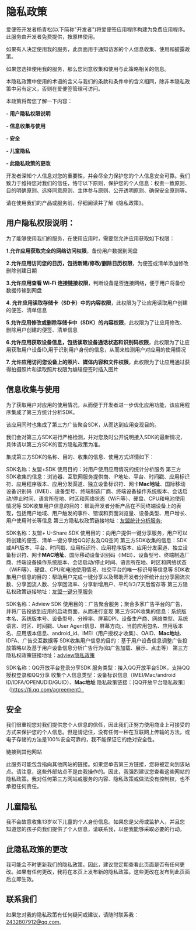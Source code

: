# 隐私政策

爱便签开发者杨青松(以下简称"开发者")将爱便签应用程序构建为免费应用程序。此服务由开发者免费提供，按原样使用。

如果有人决定使用我的服务，此页面用于通知访客的个人信息收集、使用和披露政策。

如果您选择使用我的服务，那么您同意收集和使用与此策略相关的信息。

本隐私政策中使用的术语的含义与我们的条款和条件中的含义相同，除非本隐私政策中另有定义，否则在爱便签管理可访问。


本政策将帮您了解一下内容：

**- 用户隐私权限说明**

**- 信息收集与使用**

**- 安全**

**- 儿童隐私**

**- 此隐私政策的更改**


开发者深知个人信息对您的重要性，并会尽全力保护您的个人信息安全可靠。我们致力于维持您对我们的信任，恪守以下原则，保护您的个人信息：权责一致原则、目的明确原则、选择同意原则、主体参与原则、公开透明原则、确保安全原则等。

请在使用我们的产品或服务前，仔细阅读并了解《隐私政策》。


## 用户隐私权限说明：


为了能够使用我们的服务，在使用应用时，需要您允许应用获取如下权限：

**1.允许应用获取完全的网络访问权限**，备份用户数据到网盘

**2.允许应用访问您的日历，包括新建/修改/删除日历权限**，为便签或清单添加修改删除创建日期

**3.允许应用查看 Wi-Fi 连接链接权限**，判断设备是否连接网络，便于用户将备份数据传输到网盘

**4. 允许应用读取存储卡（SD卡）中的内容权限**，此权限为了让应用读取用户创建的便签、清单信息

**5.允许应用修改或删除存储卡中（SDK）的内容权限**，此权限为了让应用修改、删除用户创建的便签、清单信息

**6.允许应用获取设备信息，包括读取设备通话状态和识别码权限**，此权限为了让应用获取用户设备ID,用于识别用户身份的信息，从而来检测用户对应用的使用情况

**7. 允许应用访问您设备上的照片、媒体内容和文件权限**，此权限为了让应用通过获得拍摄照片和读取照片权限为编辑便签时插入图片


## 信息收集与使用


为了获取用户对应用的使用情况，从而便于开发者进一步优化应用功能，该应用程序集成了第三方统计分析SDK。

该应用同时也集成了第三方广告聚合SDK，从而达到应用变现目的。

我们会对第三方SDK进行严格检测，并对您及时公开说明接入SDK的最新情况，具体请以第三方SDK的官方隐私政策为准。

集成第三方SDK的名称、目的、收集的信息、使用方式详情如下：

SDK名称：友盟+SDK
使用目的：对用户使用应用情况的统计分析服务
第三方SDK收集的信息：浏览器、互联网服务提供商、IP地址、平台、时间戳、应用标识符、应用程序版本、应用分发渠道、独立设备标识符、网卡**Mac地址**、国际移动设备识别码（IMEI）、设备型号、终端制造厂商、终端设备操作系统版本、会话启动/停止时间、语言所在地、时区和网络状态（WiFi等）、硬盘、CPU和电池使用情况等
SDK收集用户信息的目的：帮助开发者分析产品在不同终端设备上的表现，包括用户地域、用户触发的事件、错误和页面浏览量、设备类型、用户增长、用户使用时长等信息
第三方隐私权政策链接地址：[友盟统计分析服务](https://www.umeng.com/policy); 

SDK名称：友盟+ U-Share SDK
使用目的：向用户提供一键分享服务，用户可以将创建的便签、清单一键分享给QQ好友及QQ空间
第三方SDK收集的信息：SDK或API版本、平台、时间戳、应用标识符、应用程序版本、应用分发渠道、独立设备标识符、网卡**MAC地址**、国际移动设备识别码（IMEI）、设备型号、终端制造厂商、终端设备操作系统版本、会话启动/停止时间、语言所在地、时区和网络状态（WiFi等）、硬盘、CPU和电池使用情况、社交平台的唯一标识号等信息等
SDK收集用户信息的目的：帮助用户完成一键分享以及帮助开发者分析统计出分享回流次数、分享回流人数、分享回流率、分享新增用户、平均1/3/7天后留存等
第三方隐私权政策链接地址：[友盟一键分享服务](https://www.umeng.com/policy) 


SDK名称：Adview SDK
使用目的：广告聚合服务；聚合多家广告平台的广告，并将广告投放到应用的启动页面，从而进行变现
第三方SDK收集的信息：系统版本名、系统版本号、设备型号、分辨率、屏幕DPI、设备生产商、网络类型、系统语言、时区、时间戳、User Agent信息、屏幕方向;、当前应用包名、应用版本名、应用版本信息、android_id、IMEI（用户授权才收集）、OAID、**Mac地址**、IDFA、广告交互数据等
SDK收集用户信息的目的：基于用户设备信息调整广告投放策略以及基于用户设备信息分析广告行为(如广告加载、展示、点击等）
第三方隐私权政策链接地址：[adview隐私政策](http://adview.cn/about/company)

SDK名称：QQ开放平台登录分享SDK
服务类型：接入QQ开放平台SDK，支持QQ授权登录和QQ分享
收集个人信息类型：设备标识信息（IMEI/Mac/android ID/IDFA/OPENUDID/GUID）、**Mac地址**
隐私政策链接：[QQ开放平台隐私政策]（https://ti.qq.com/agreement）

## 安全

我们很重视您对我们提供您个人信息的信任，因此我们正努力使用商业上可接受的方式来保护您的个人信息。但是请记住，没有任何一种在互联网上传输的方法，或电子存储的方法是100%安全可靠的，我不能保证它的绝对安全性。


链接到其他网站

此服务可能包含指向其他网站的链接。如果您单击第三方链接，您将被定向到该站点。请注意，这些外部站点不是由我操作的。因此，我强烈建议您查看这些网站的隐私政策。我对任何第三方网站或服务的内容、隐私政策或做法没有控制权，也不承担任何责任。

## 儿童隐私

我不会故意收集13岁以下儿童的个人身份信息。如果您是父母或监护人，并且您知道您的孩子向我们提供了个人信息，请联系我，以便我能够采取必要的行动。

## 此隐私政策的更改

我可能会不时更新我们的隐私政策。因此，建议您定期查看此页面是否有任何更改。如果有任何更改，我将在本页上发布新的隐私政策。这些更改在发布到此页面后立即生效。

## 联系我们

如果您对我的隐私政策有任何疑问或建议，请随时联系我：2432807912@qq.com。
